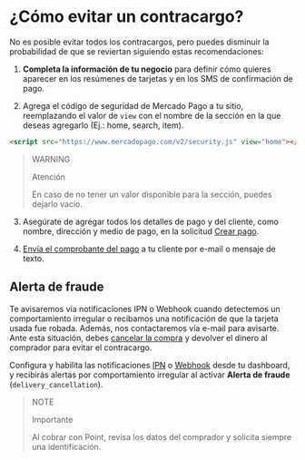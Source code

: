 # ¿Cómo evitar un contracargo?

No es posible evitar todos los contracargos, pero puedes disminuir la probabilidad de que se reviertan siguiendo estas recomendaciones:

1. **Completa la información de tu negocio** para definir cómo quieres aparecer en los resúmenes de tarjetas y en los SMS de confirmación de pago.
   
2. Agrega el código de seguridad de Mercado Pago a tu sitio, reemplazando el valor de `view` con el nombre de la sección en la que deseas agregarlo (Ej.: home, search, item).
```html
<script src="https://www.mercadopago.com/v2/security.js" view="home"></script>
```

> WARNING
>
> Atención
>
> En caso de no tener un valor disponible para la sección, puedes dejarlo vacío.

3. Asegúrate de agregar todos los detalles de pago y del cliente, como nombre, dirección y medio de pago, en la solicitud [Crear pago](/developers/es/reference/payments/_payments/post).
   
4. [Envía el comprobante del pago](https://www.mercadopago.com.ar/ayuda/16170) a tu cliente por e-mail o mensaje de texto.
   
## Alerta de fraude

Te avisaremos vía notificaciones IPN o Webhook cuando detectemos un comportamiento irregular o recibamos una notificación de que la tarjeta usada fue robada. Además,  nos contactaremos  vía e-mail para avisarte. Ante esta situación, debes [cancelar la compra](/developers/es/docs/sales-processing/cancellations-and-refunds) y devolver el dinero al comprador para evitar el contracargo.

Configura y habilita las notificaciones [IPN](/developers/panel/ipn) o [Webhook](/developers/panel/webhooks) desde tu dashboard, y recibirás alertas por comportamiento irregular al activar **Alerta de fraude** (`delivery_cancellation`).

> NOTE
>
> Importante
> 
> Al cobrar con Point, revisa los datos del comprador y solicita siempre una identificación.